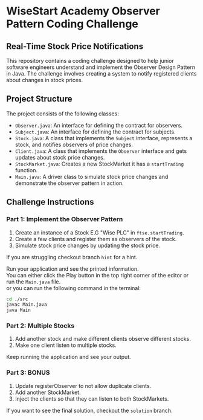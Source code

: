 # WiseStart Academy Observer Pattern Coding Challenge

## Real-Time Stock Price Notifications

This repository contains a coding challenge designed to help junior software engineers understand and implement the Observer Design Pattern in Java. The challenge involves creating a system to notify registered clients about changes in stock prices.

## Project Structure

The project consists of the following classes:

- `Observer.java`: An interface for defining the contract for observers.
- `Subject.java`: An interface for defining the contract for subjects.
- `Stock.java`: A class that implements the `Subject` interface, represents a stock, and notifies observers of price changes.
- `Client.java`: A class that implements the `Observer` interface and gets updates about stock price changes.
- `StockMarket.java`: Creates a new StockMarket it has a `startTrading` function.
- `Main.java`: A driver class to simulate stock price changes and demonstrate the observer pattern in action.

## Challenge Instructions

### Part 1: Implement the Observer Pattern

1. Create an instance of a Stock E.G "Wise PLC" in `ftse.startTrading`.
2. Create a few clients and register them as observers of the stock.
3. Simulate stock price changes by updating the stock price.

If you are struggling checkout branch `hint` for a hint.

Run your application and see the printed information.  
You can either click the Play button in the top right corner of the editor or run the `Main.java` file.  
or you can run the following command in the terminal:

```bash
cd ./src
javac Main.java
java Main
```

### Part 2: Multiple Stocks

1. Add another stock and make different clients observe different stocks.
2. Make one client listen to multiple stocks.

Keep running the application and see your output.

### Part 3: BONUS
1. Update registerObserver to not allow duplicate clients.
2. Add another StockMarket.
3. Inject the clients so that they can listen to both StockMarkets.

If you want to see the final solution, checkout the `solution` branch.
